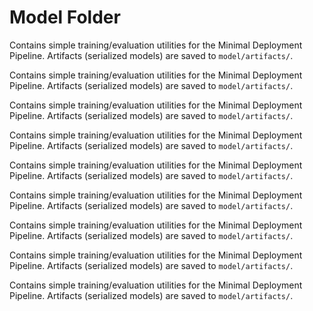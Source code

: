 # Model Folder

Contains simple training/evaluation utilities for the Minimal Deployment Pipeline.
Artifacts (serialized models) are saved to `model/artifacts/`.





Contains simple training/evaluation utilities for the Minimal Deployment Pipeline.
Artifacts (serialized models) are saved to `model/artifacts/`.




Contains simple training/evaluation utilities for the Minimal Deployment Pipeline.
Artifacts (serialized models) are saved to `model/artifacts/`.



Contains simple training/evaluation utilities for the Minimal Deployment Pipeline.
Artifacts (serialized models) are saved to `model/artifacts/`.



Contains simple training/evaluation utilities for the Minimal Deployment Pipeline.
Artifacts (serialized models) are saved to `model/artifacts/`.




Contains simple training/evaluation utilities for the Minimal Deployment Pipeline.
Artifacts (serialized models) are saved to `model/artifacts/`.



Contains simple training/evaluation utilities for the Minimal Deployment Pipeline.
Artifacts (serialized models) are saved to `model/artifacts/`.



Contains simple training/evaluation utilities for the Minimal Deployment Pipeline.
Artifacts (serialized models) are saved to `model/artifacts/`.

Contains simple training/evaluation utilities for the Minimal Deployment Pipeline.
Artifacts (serialized models) are saved to `model/artifacts/`.





